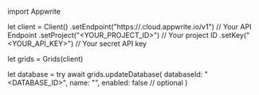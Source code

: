 import Appwrite

let client = Client()
    .setEndpoint("https://<REGION>.cloud.appwrite.io/v1") // Your API Endpoint
    .setProject("<YOUR_PROJECT_ID>") // Your project ID
    .setKey("<YOUR_API_KEY>") // Your secret API key

let grids = Grids(client)

let database = try await grids.updateDatabase(
    databaseId: "<DATABASE_ID>",
    name: "<NAME>",
    enabled: false // optional
)


